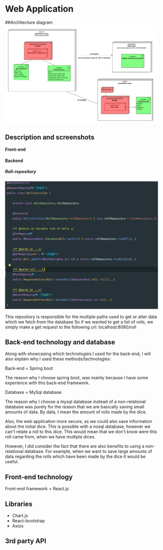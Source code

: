 # Web Application


##Architecture diagram
![img_1.png](img_1.png)

## Description and screenshots

#### Front-end

#### Backend

##### Roll-repository
![img.png](img.png)

This repository is responsible for the multiple paths used to get or alter data which we fetch from the database
So if we wanted to get a list of rolls, we simply make a get request to the following url: localhost:8080/roll





## Back-end technology and database
Along with showcasing which technologies I used for the back-end, 
I will also explain why I used these methods/technologies:

Back-end = Spring boot

The reason why I choose spring boot, was mainly because I have some experience with this back-end framework.

Database = MySql database

The reason why I choose a mysql database instead of a non-relational database was purely for the reason
that we are basically saving small amounts of data. By data, I mean the amount of rolls made by the dice.

Also, the web application more secure, as we could also save information about the initial dice.
This is possible with a nosql database, however we can't relate a roll to this dice. This would mean that we don't know were this
roll came from, when we have multiple dices.

However, I did consider the fact that there are also benefits to using a non-relational database.
For example, when we want to save large amounts of data regarding the rolls which have been made by the dice it would be useful.

## Front-end technology
Front-end framework = React.js

## Libraries
- Chart.js
- React-bootstrap
- Axios
## 3rd party API
